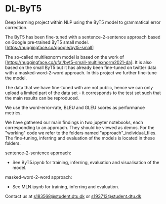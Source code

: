 # DL-ByT5
Deep learning project within NLP using the ByT5 model to grammatical error correction.


The ByT5 has been fine-tuned with a sentence-2-sentence approach based on Google pre-trained ByT5 small model. [https://huggingface.co/google/byt5-small]

The so-called multilexnorm model is based on the work of [https://huggingface.co/ufal/byt5-small-multilexnorm2021-da]. It is also based on the small ByT5 but it has already been fine-tuned on twitter data with a masked-word-2-word approach. In this project we further fine-tune the model.

The data that we have fine-tuned with are not public, hence we can only upload a limited part of the data set - it corresponds to the test set such that the main results can be reproduced.

We use the word-error-rate, BLEU and GLEU scores as performance metrics.

We have gathered our main findings in two jupyter notebooks, each corresponding to an approach. They should be viewed as demos. For the "working" code we refer to the folders named "approach"_individual_files. The fine-tuning, inferring and evaluation of the models is located in these folders.

sentence-2-sentence approach:
- See ByT5.ipynb for training, inferring, evaluation and visualisation of the model.

masked-word-2-word approach:
- See MLN.ipynb for training, inferring and evaluation.


Contact us at s183568@student.dtu.dk or s193713@student.dtu.dk
